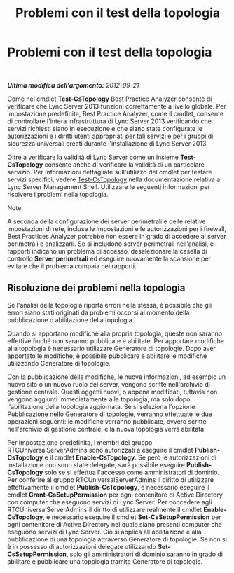 ﻿---
title: Problemi con il test della topologia
TOCTitle: Problemi con il test della topologia
ms:assetid: 821e8916-7b5d-4f64-8fb0-e5cc392ec1bb
ms:mtpsurl: https://technet.microsoft.com/it-it/library/JJ205045(v=OCS.15)
ms:contentKeyID: 49301158
ms.date: 08/24/2015
mtps_version: v=OCS.15
ms.translationtype: HT
---

# Problemi con il test della topologia

 

_**Ultima modifica dell'argomento:** 2012-09-21_

Come nel cmdlet **Test-CsTopology** Best Practice Analyzer consente di verificare che Lync Server 2013 funzioni correttamente a livello globale. Per impostazione predefinita, Best Practice Analyzer, come il cmdlet, consente di controllare l'intera infrastruttura di Lync Server 2013 verificando che i servizi richiesti siano in esecuzione e che siano state configurate le autorizzazioni e i diritti utenti appropriati per tali servizi e per i gruppi di sicurezza universali creati durante l'installazione di Lync Server 2013.

Oltre a verificare la validità di Lync Server come un insieme **Test-CsTopology** consente anche di verificare la validità di un particolare servizio. Per informazioni dettagliate sull'utilizzo del cmdlet per testare servizi specifici, vedere [Test-CsTopology](https://docs.microsoft.com/en-us/powershell/module/skype/Test-CsTopology) nella documentazione relativa a Lync Server Management Shell. Utilizzare le seguenti informazioni per risolvere i problemi nella topologia.


> [!NOTE]
> A seconda della configurazione dei server perimetrali e delle relative impostazioni di rete, incluse le impostazioni e le autorizzazioni per i firewall, Best Practices Analyzer potrebbe non essere in grado di accedere ai server perimetrali e analizzarli. Se si includono server perimetrali nell'analisi, e i rapporti indicano un problema di accesso, deselezionare la casella di controllo <STRONG>Server perimetrali</STRONG> ed eseguire nuovamente la scansione per evitare che il problema compaia nei rapporti.



## Risoluzione dei problemi nella topologia

Se l'analisi della topologia riporta errori nella stessa, è possibile che gli errori siano stati originati da problemi occorsi al momento della pubblicazione o abilitazione della topologia.

Quando si apportano modifiche alla propria topologia, queste non saranno effettive finché non saranno pubblicate e abilitate. Per apportare modifiche alla topologia è necessario utilizzare Generatore di topologie. Dopo aver apportato le modifiche, è possibile pubblicare e abilitare le modifiche utilizzando Generatore di topologie.

Con la pubblicazione delle modifiche, le nuove informazioni, ad esempio un nuovo sito o un nuovo ruolo del server, vengono scritte nell'archivio di gestione centrale. Questi oggetti nuovi, o appena modificati, tuttavia non vengono aggiunti immediatamente alla topologia, ma solo dopo l'abilitazione della topologia aggiornata. Se si seleziona l'opzione Pubblicazione nello Generatore di topologie, verranno effettuate le due operazioni seguenti: le modifiche verranno pubblicate, ovvero scritte nell'archivio di gestione centrale, e la nuova topologia verrà abilitata.

Per impostazione predefinita, i membri del gruppo RTCUniversalServerAdmins sono autorizzati a eseguire il cmdlet **Publish-CsTopology** e il cmdlet **Enable-CsTopology**. Se però le autorizzazioni di installazione non sono state delegate, sarà possibile eseguire **Publish-CsTopology** solo se si effettua l'accesso come amministratori di dominio. Per conferire al gruppo RTCUniversalServerAdmins il diritto di utilizzare effettivamente il cmdlet **Publish-CsTopology**, è necessario eseguire il cmdlet **Grant-CsSetupPermission** per ogni contenitore di Active Directory con computer che eseguono servizi di Lync Server. Per concedere agli RTCUniversalServerAdmins il diritto di utilizzare realmente il cmdlet **Enable-CsTopology**, è necessario eseguire il cmdlet **Set-CsSetupPermission** per ogni contenitore di Active Directory nel quale siano presenti computer che eseguono servizi di Lync Server. Ciò si applica all'abilitazione e alla pubblicazione di una topologia attraverso Generatore di topologie. Se non si è in possesso di autorizzazioni delegate utilizzando **Set-CsSetupPermission**, solo gli amministratori di dominio saranno in grado di abilitare e pubblicare una topologia tramite Generatore di topologie.

